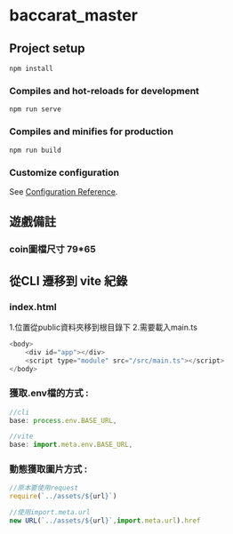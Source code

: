 # baccarat_master

## Project setup
```
npm install
```

### Compiles and hot-reloads for development
```
npm run serve
```

### Compiles and minifies for production
```
npm run build
```

### Customize configuration
See [Configuration Reference](https://cli.vuejs.org/config/).

## 遊戲備註
### coin圖檔尺寸 79*65

## 從CLI 遷移到 vite 紀錄
### index.html
1.位置從public資料夾移到根目錄下
2.需要載入main.ts
```javascript
<body>
    <div id="app"></div>
    <script type="module" src="/src/main.ts"></script>
</body>
```
### 獲取.env檔的方式 : 
```javascript
//cli
base: process.env.BASE_URL,

//vite
base: import.meta.env.BASE_URL,
```

### 動態獲取圖片方式 : 
```javascript
//原本要使用request
require(`../assets/${url}`)

//使用import.meta.url
new URL(`../assets/${url}`,import.meta.url).href
```